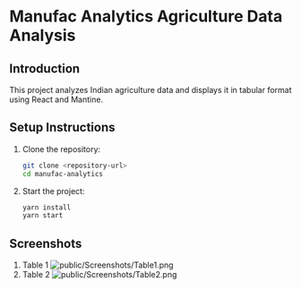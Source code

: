 # Manufac Analytics Agriculture Data Analysis

## Introduction

This project analyzes Indian agriculture data and displays it in tabular format using React and Mantine.

## Setup Instructions

1. Clone the repository:
   ```bash
   git clone <repository-url>
   cd manufac-analytics

2. Start the project:
   ```bash
   yarn install
   yarn start

## Screenshots
1. Table 1
   ![public/Screenshots/Table1.png](https://github.com/vishwajeetsalunke2080/Manufac_Task/blob/main/public/Screenshots/Table1.png)
2. Table 2
   ![public/Screenshots/Table2.png](https://github.com/vishwajeetsalunke2080/Manufac_Task/blob/main/public/Screenshots/Table2.png)